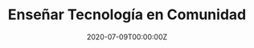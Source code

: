 ---
date: "2020-07-09T00:00:00Z"
external_link: http://teachtogether.tech/es/index.html
image:
  caption: 
  focal_point: Smart
links:
- icon: twitter
  icon_pack: fab
  name: Follow
  url: https://twitter.com/yabellini
summary: "Rol: Traductora, Editora versión en Español"
tags:
- Education
- DataScience
title: Enseñar Tecnología en Comunidad
url_code: https://github.com/gvwilson/teachtogether.tech/tree/master/es
url_pdf: 
url_slides: ""
url_video: ""
---